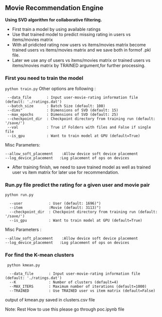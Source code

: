 ## Movie Recommendation Engine
<b> Using SVD algorithm for collaborative filtering.</b>

* First train a model by using available ratings
* Use that trained model to predict missing rating in users vs items/movies matrix
* With all pridicted rating now users vs items/movies matrix become trained users vs items/movies matrix and we save both in formof .pkl file.
* Later we use any of  users vs items/movies matrix or trained users vs items/movies matrix by TRAINED argument,for further processing.

### First you need to train the model

```python train.py```
 Other options are following :
 ```
  --data_file       : Input user-movie-rating information file (default: './ratings.dat')
  --batch_size      : Batch Size (default: 100)
  --dims"           : Dimensions of SVD (default: 15)
  --max_epochs      : Dimensions of SVD (default: 25)
  --checkpoint_dir  : Checkpoint directory from training run (default: '/save/')
  --val             : True if Folders with files and False if single file
  --is_gpu          : Want to train model at GPU (default=True)
  ```
  Misc Parameters:
  ```
  --allow_soft_placement    :Allow device soft device placement
  --log_device_placement   :Log placement of ops on devices
```
* After training finish, we need to save trained model as well as trained user vs item matrix
  for later use for recommendation.


### Run.py file predict the rating for a given user and movie pair
```python run.py```
```
  --user            : User (default: 1696)")
  --item            :Movie (default: 3113)")
  --checkpoint_dir  : Checkpoint directory from training run (default: '/save/')
  --is_gpu          : Want to train model at GPU (default=True)
  ```
  Misc Parameters :
  ```
  --allow_soft_placement    :Allow device soft device placement
  --log_device_placement   :Log placement of ops on devices
```
### For find the K-mean clusters
``` python kmean.py```
```
  --data_file       : Input user-movie-rating information file (default: './ratings.dat')
  --K               : Number of clusters (default=4)
  --MAX_ITERS       : Maximum number of iterations (default=1000)
  --TRAINED         : Use TRAINED user vs item matrix (default=False)
```
output of kmean.py saved in clusters.csv file

Note: Rest How to use this please go through poc.ipynb file
